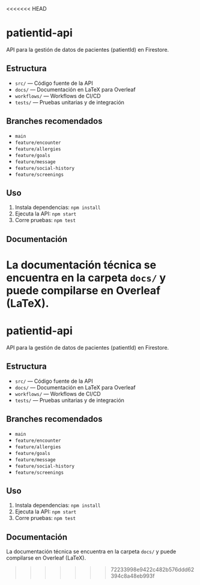 <<<<<<< HEAD
# patientid-api

API para la gestión de datos de pacientes (patientId) en Firestore.

## Estructura
- `src/` — Código fuente de la API
- `docs/` — Documentación en LaTeX para Overleaf
- `workflows/` — Workflows de CI/CD
- `tests/` — Pruebas unitarias y de integración

## Branches recomendados
- `main`
- `feature/encounter`
- `feature/allergies`
- `feature/goals`
- `feature/message`
- `feature/social-history`
- `feature/screenings`

## Uso
1. Instala dependencias: `npm install`
2. Ejecuta la API: `npm start`
3. Corre pruebas: `npm test`

## Documentación
La documentación técnica se encuentra en la carpeta `docs/` y puede compilarse en Overleaf (LaTeX).
=======
# patientid-api

API para la gestión de datos de pacientes (patientId) en Firestore.

## Estructura
- `src/` — Código fuente de la API
- `docs/` — Documentación en LaTeX para Overleaf
- `workflows/` — Workflows de CI/CD
- `tests/` — Pruebas unitarias y de integración

## Branches recomendados
- `main`
- `feature/encounter`
- `feature/allergies`
- `feature/goals`
- `feature/message`
- `feature/social-history`
- `feature/screenings`

## Uso
1. Instala dependencias: `npm install`
2. Ejecuta la API: `npm start`
3. Corre pruebas: `npm test`

## Documentación
La documentación técnica se encuentra en la carpeta `docs/` y puede compilarse en Overleaf (LaTeX).
>>>>>>> 72233998e9422c482b576ddd62394c8a48eb993f
